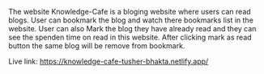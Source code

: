 The website Knowledge-Cafe is a bloging website where users can read blogs. User can bookmark the blog and watch there bookmarks list in the website. User can also Mark the blog they have already read and they can see the spenden time on read in this website. After clicking mark as read button the same blog will be remove from bookmark.

Live link: https://knowledge-cafe-tusher-bhakta.netlify.app/